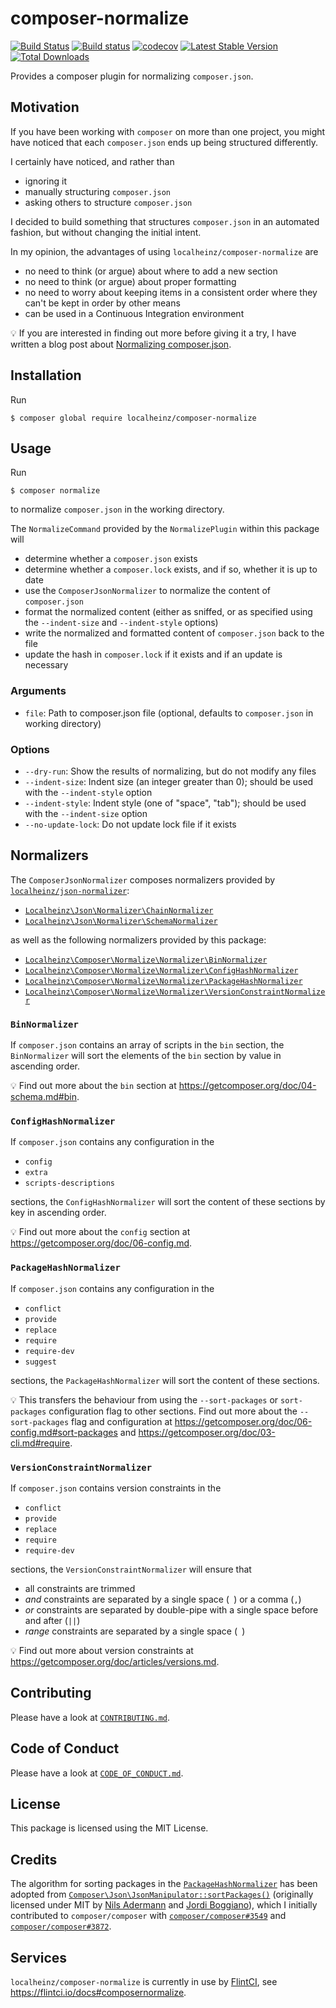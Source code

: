 # composer-normalize

[![Build Status](https://travis-ci.org/localheinz/composer-normalize.svg?branch=master)](https://travis-ci.org/localheinz/composer-normalize)
[![Build status](https://ci.appveyor.com/api/projects/status/94sp0o4bool7klcf/branch/master?svg=true)](https://ci.appveyor.com/project/localheinz/composer-normalize/branch/master)
[![codecov](https://codecov.io/gh/localheinz/composer-normalize/branch/master/graph/badge.svg)](https://codecov.io/gh/localheinz/composer-normalize)
[![Latest Stable Version](https://poser.pugx.org/localheinz/composer-normalize/v/stable)](https://packagist.org/packages/localheinz/composer-normalize)
[![Total Downloads](https://poser.pugx.org/localheinz/composer-normalize/downloads)](https://packagist.org/packages/localheinz/composer-normalize)

Provides a composer plugin for normalizing `composer.json`.

## Motivation

If you have been working with `composer` on more than one project, you might 
have noticed that each `composer.json` ends up being structured differently. 

I certainly have noticed, and rather than

* ignoring it
* manually structuring `composer.json`
* asking others to structure `composer.json`

I decided to build something that structures `composer.json` in an automated 
fashion, but without changing the initial intent.

In my opinion, the advantages of using `localheinz/composer-normalize` are

* no need to think (or argue) about where to add a new section
* no need to think (or argue) about proper formatting
* no need to worry about keeping items in a consistent order where they can't be kept in order by other means
* can be used in a Continuous Integration environment

:bulb: If you are interested in finding out more before giving it a try, I 
have written a blog post about [Normalizing composer.json](https://localheinz.com/blog/2018/01/15/normalizing-composer.json/).

## Installation

Run

```
$ composer global require localheinz/composer-normalize
```

## Usage

Run

```
$ composer normalize
```

to normalize `composer.json` in the working directory.

The `NormalizeCommand` provided by the `NormalizePlugin` within this package will

* determine whether a `composer.json` exists
* determine whether a `composer.lock` exists, and if so, whether it is up to date
* use the `ComposerJsonNormalizer` to normalize the content of `composer.json`
* format the normalized content (either as sniffed, or as specified using the `--indent-size` and `--indent-style` options)
* write the normalized and formatted content of `composer.json` back to the file
* update the hash in `composer.lock` if it exists and if an update is necessary

### Arguments

* `file`: Path to composer.json file (optional, defaults to `composer.json` in working directory)

### Options

* `--dry-run`: Show the results of normalizing, but do not modify any files
* `--indent-size`: Indent size (an integer greater than 0); should be used with the `--indent-style` option
* `--indent-style`: Indent style (one of "space", "tab"); should be used with the `--indent-size` option
* `--no-update-lock`: Do not update lock file if it exists

## Normalizers

The `ComposerJsonNormalizer` composes normalizers provided by [`localheinz/json-normalizer`](https://github.com/localheinz/json-normalizer):

* [`Localheinz\Json\Normalizer\ChainNormalizer`](https://github.com/localheinz/json-normalizer#chainnormalizer)
* [`Localheinz\Json\Normalizer\SchemaNormalizer`](https://github.com/localheinz/json-normalizer#schemanormalizer)
 
as well as the following normalizers provided by this package:

* [`Localheinz\Composer\Normalize\Normalizer\BinNormalizer`](#binnormalizer)
* [`Localheinz\Composer\Normalize\Normalizer\ConfigHashNormalizer`](#confighashnormalizer)
* [`Localheinz\Composer\Normalize\Normalizer\PackageHashNormalizer`](#packagehashnormalizer)
* [`Localheinz\Composer\Normalize\Normalizer\VersionConstraintNormalizer`](#versionconstraintnormalizer)

### `BinNormalizer`

If `composer.json` contains an array of scripts in the `bin` section, 
the `BinNormalizer` will sort the elements of the `bin` section by value in ascending order.

:bulb: Find out more about the `bin` section at https://getcomposer.org/doc/04-schema.md#bin.
  
### `ConfigHashNormalizer`

If `composer.json` contains any configuration in the 

* `config`
* `extra` 
* `scripts-descriptions` 

sections, the `ConfigHashNormalizer` will sort the content of these sections 
by key in ascending order.

:bulb: Find out more about the `config` section at https://getcomposer.org/doc/06-config.md.  

### `PackageHashNormalizer`

If `composer.json` contains any configuration in the 

* `conflict`
* `provide`
* `replace`
* `require`
* `require-dev`
* `suggest`

sections, the `PackageHashNormalizer` will sort the content of these sections.

:bulb: This transfers the behaviour from using the `--sort-packages` or 
`sort-packages` configuration flag to other sections. Find out more about 
the `--sort-packages` flag and configuration at https://getcomposer.org/doc/06-config.md#sort-packages 
and https://getcomposer.org/doc/03-cli.md#require.

### `VersionConstraintNormalizer`

If `composer.json` contains version constraints in the  

* `conflict`
* `provide`
* `replace`
* `require`
* `require-dev`

sections, the `VersionConstraintNormalizer` will ensure that 

* all constraints are trimmed
* *and* constraints are separated by a single space (` `) or a comma (`,`)
* *or* constraints are separated by double-pipe with a single space before and after (` || `)
* *range* constraints are separated by a single space (` `)

:bulb: Find out more about version constraints at https://getcomposer.org/doc/articles/versions.md.

## Contributing

Please have a look at [`CONTRIBUTING.md`](.github/CONTRIBUTING.md).

## Code of Conduct

Please have a look at [`CODE_OF_CONDUCT.md`](.github/CODE_OF_CONDUCT.md).

## License

This package is licensed using the MIT License.

## Credits

The algorithm for sorting packages in the [`PackageHashNormalizer`](src/Normalizer/PackageHashNormalizer.php) has 
been adopted from [`Composer\Json\JsonManipulator::sortPackages()`](https://github.com/composer/composer/blob/1.6.2/src/Composer/Json/JsonManipulator.php#L110-L146) 
(originally licensed under MIT by [Nils Adermann](https://github.com/naderman) and [Jordi Boggiano](https://github.com/seldaek)), 
which I initially contributed to `composer/composer` with [`composer/composer#3549`](https://github.com/composer/composer/pull/3549)
and [`composer/composer#3872`](https://github.com/composer/composer/pull/3872).

## Services

`localheinz/composer-normalize` is currently in use by [FlintCI](https://flintci.io), see https://flintci.io/docs#composernormalize. 
